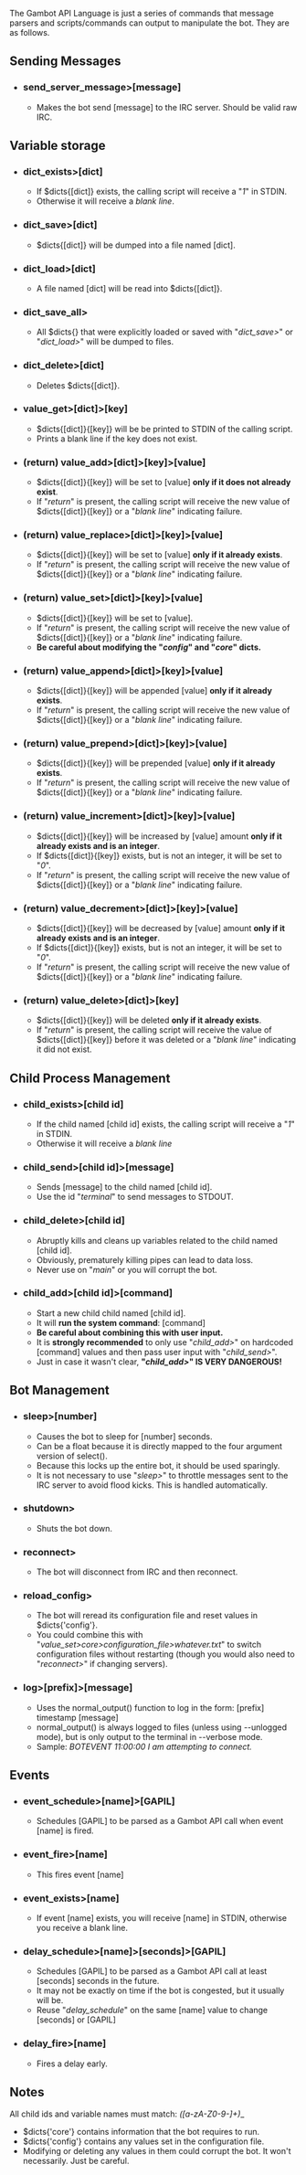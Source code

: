 The Gambot API Language is just a series of commands that message parsers and scripts/commands can output to manipulate the bot.
They are as follows.

## Sending Messages ##
  * ### send_server_message>[message] ###
    * Makes the bot send [message] to the IRC server. Should be valid raw IRC.



## Variable storage ##
  * ### dict_exists>[dict] ###
    * If $dicts{[dict]} exists, the calling script will receive a "*1*" in STDIN.
    * Otherwise it will receive a *blank line*.


  * ### dict_save>[dict] ###
    * $dicts{[dict]} will be dumped into a file named [dict].


  * ### dict_load>[dict] ###
    * A file named [dict] will be read into $dicts{[dict]}.


  * ### dict_save_all> ###
    * All $dicts{} that were explicitly loaded or saved with "*dict_save>*" or "*dict_load>*" will be dumped to files.


  * ### dict_delete>[dict] ###
    * Deletes $dicts{[dict]}.


  * ### value_get>[dict]>[key] ###
    * $dicts{[dict]}{[key]} will be be printed to STDIN of the calling script.
    * Prints a blank line if the key does not exist.


  * ### (return) value_add>[dict]>[key]>[value] ###
    * $dicts{[dict]}{[key]} will be set to [value] __only if it does not already exist__.
    * If "*return*" is present, the calling script will receive the new value of $dicts{[dict]}{[key]} or a "*blank line*" indicating failure.


  * ### (return) value_replace>[dict]>[key]>[value] ###
    * $dicts{[dict]}{[key]} will be set to [value] __only if it already exists__.
    * If "*return*" is present, the calling script will receive the new value of $dicts{[dict]}{[key]} or a "*blank line*" indicating failure.


  * ### (return) value_set>[dict]>[key]>[value] ###
    * $dicts{[dict]}{[key]} will be set to [value].
    * If "*return*" is present, the calling script will receive the new value of $dicts{[dict]}{[key]} or a "*blank line*" indicating failure.
    * __Be careful about modifying the "*config*" and "*core*" dicts.__


  * ### (return) value_append>[dict]>[key]>[value] ###
    * $dicts{[dict]}{[key]} will be appended [value] __only if it already exists__.
    * If "*return*" is present, the calling script will receive the new value of $dicts{[dict]}{[key]} or a "*blank line*" indicating failure.


  * ### (return) value_prepend>[dict]>[key]>[value] ###
    * $dicts{[dict]}{[key]} will be prepended [value] __only if it already exists__.
    * If "*return*" is present, the calling script will receive the new value of $dicts{[dict]}{[key]} or a "*blank line*" indicating failure.


  * ### (return) value_increment>[dict]>[key]>[value] ###
    * $dicts{[dict]}{[key]} will be increased by [value] amount __only if it already exists and is an integer__.
    * If $dicts{[dict]}{[key]} exists, but is not an integer, it will be set to "*0*".
    * If "*return*" is present, the calling script will receive the new value of $dicts{[dict]}{[key]} or a "*blank line*" indicating failure.


  * ### (return) value_decrement>[dict]>[key]>[value] ###
    * $dicts{[dict]}{[key]} will be decreased by [value] amount __only if it already exists and is an integer__.
    * If $dicts{[dict]}{[key]} exists, but is not an integer, it will be set to "*0*".
    * If "*return*" is present, the calling script will receive the new value of $dicts{[dict]}{[key]} or a "*blank line*" indicating failure.


  * ### (return) value_delete>[dict]>[key] ###
    * $dicts{[dict]}{[key]} will be deleted __only if it already exists__.
    * If "*return*" is present, the calling script will receive the value of $dicts{[dict]}{[key]} before it was deleted or a "*blank line*" indicating it did not exist.



## Child Process Management ##
  * ### child_exists>[child id] ###
    * If the child named [child id] exists, the calling script will receive a "*1*" in STDIN.
    * Otherwise it will receive a *blank line*


  * ### child_send>[child id]>[message] ###
    * Sends [message] to the child named [child id].
    * Use the id "*terminal*" to send messages to STDOUT.


  * ### child_delete>[child id] ###
    * Abruptly kills and cleans up variables related to the child named [child id].
    * Obviously, prematurely killing pipes can lead to data loss.
    * Never use on "*main*" or you will corrupt the bot.


  * ### child_add>[child id]>[command] ###
    * Start a new child child named [child id].
    * It will __run the system command__: [command]
    * __Be careful about combining this with user input.__
    * It is __strongly recommended__ to only use "*child_add>*" on hardcoded [command] values and then pass user input with "*child_send>*".
    * Just in case it wasn't clear, __"*child_add>*" IS VERY DANGEROUS!__



## Bot Management ##
  * ### sleep>[number] ###
    * Causes the bot to sleep for [number] seconds.
    * Can be a float because it is directly mapped to the four argument version of select().
    * Because this locks up the entire bot, it should be used sparingly.
    * It is not necessary to use "*sleep>*" to throttle messages sent to the IRC server to avoid flood kicks. This is handled automatically.


  * ### shutdown> ###
    * Shuts the bot down.


  * ### reconnect> ###
    * The bot will disconnect from IRC and then reconnect.


  * ### reload_config> ###
    * The bot will reread its configuration file and reset values in $dicts{'config'}.
    * You could combine this with "*value_set>core>configuration_file>whatever.txt*" to switch configuration files without restarting (though you would also need to "*reconnect>*" if changing servers).


  * ### log>[prefix]>[message] ###
    * Uses the normal_output() function to log in the form: [prefix] timestamp [message]
    * normal_output() is always logged to files (unless using --unlogged mode), but is only output to the terminal in --verbose mode.
    * Sample: *BOTEVENT 11:00:00 I am attempting to connect.*


## Events ##
  * ### event_schedule>[name]>[GAPIL] ###
    * Schedules [GAPIL] to be parsed as a Gambot API call when event [name] is fired.


  * ### event_fire>[name] ###
    * This fires event [name]


  * ### event_exists>[name] ###
    * If event [name] exists, you will receive [name] in STDIN, otherwise you receive a blank line.


  * ### delay_schedule>[name]>[seconds]>[GAPIL] ###
    * Schedules [GAPIL] to be parsed as a Gambot API call at least [seconds] seconds in the future.
    * It may not be exactly on time if the bot is congested, but it usually will be.
    * Reuse "*delay_schedule*" on the same [name] value to change [seconds] or [GAPIL]


  * ### delay_fire>[name] ###
    * Fires a delay early.



## Notes ##
  All child ids and variable names must match: __([a-zA-Z0-9_-]+)__

  * $dicts{'core'} contains information that the bot requires to run.
  * $dicts{'config'} contains any values set in the configuration file.
  * Modifying or deleting any values in them could corrupt the bot. It won't necessarily. Just be careful.
